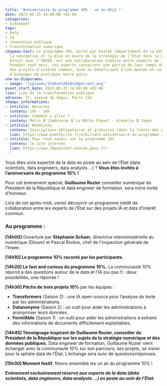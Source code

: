 ```yaml
---
title: 'Anniversaire du programme 10% : un an déjà !'
date: 2023-05-15 14:09:00 +02:00
categories:
- Évènement
tags:
- Data
- IA
- innovation publique
- transformation numérique
chapeau-text: Le programme 10%, porté par Etalab (département de la DINUM qui coordonne
  la conception et la mise en œuvre de la stratégie de l’Etat dans la donnée) en lien
  étroit avec l’INSEE, est une collaboration inédite entre experts de la data de l’État.
  Pendant neuf mois, ces experts consacrent une partie de leur temps de travail à
  des projets d'intérêt commun, tout en bénéficiant d’une montée en compétence et
  d’échanges de pratiques entre pairs.
une-ou-diaporama:
- image: "/uploads/1%20an%2010%20percent.png"
event_start_date: 2023-05-25 14:00:00 +02:00
lieu: Lieu de la transformation publique
adresse: 77, avenue de Ségur, Paris 15e
champs_informations:
- intitule: Horaires
  contenu: 14h - 16h
- intitule: Comment y aller ?
  contenu: Métro ➅ Cambronne ➇ La Motte Piquet - Grenelle ➉ Ségur
- intitule: Modalités
  contenu: Inscriptions obligatoires et gratuites (dans la limite des places disponibles)
  lien: https://www.eventbrite.fr/e/billets-anniversaire-du-programme-10-un-an-635338483507
- intitule: Pour tout savoir sur le programme 10%
  contenu: le site internet
  lien: https://www.10pourcent.etalab.gouv.fr/
---
```


Vous êtes un/e expert/e de la data en poste au sein de l’État (data scientists, data engineers, data analysts ...) ? **Vous êtes invités à l’anniversaire du programme 10% !**

Pour cet événement spécial, **Guillaume Rozier** conseiller numérique du Président de la République et data engineer de formation, sera notre invité d’honneur.

Lors de cet après-midi, venez découvrir un programme inédit de collaboration entre les experts de l’État sur des projets IA et data d’intérêt commun.

### Au programme :

**[14h00]** Ouverture par **Stéphanie Schaer**, directrice interministérielle du numérique (Dinum) et Pascal Rivière, chef de l'inspection générale de l'Insee. 

**[14h10] Le programme 10% raconté par les participants.** 

**[14h20] Le fast and curious du programme 10%.** La communauté 10% répond à des questions autour de la data et l'IA (ou pas !) : deux possibilités, une réponse !

**[14h30] Pitchs de trois projets 10%** par les équipes :
* **Transformers** (Saison 2) : une IA open-source pour l’analyse de texte par les administrations.
* **Datanonyme** (Saison 2) : un outil pour aider les administrations à anonymiser leurs données.
* **FormIAble** (Saison 1) : un outil pour aider les administrations à extraire des informations de documents difficilement exploitables. 

**[14h45] Témoignage inspirant de Guillaume Rozier, conseiller du Président de la République sur les sujets de la stratégie numérique et des données publiques.** Data engineer de formation, Guillaume Rozier vient échanger avec la communauté 10% sur son parcours, ses projets, sa vision pour la sphère data de l’État. L’échange sera suivi de questions/réponses.  

**[15h30] Moment festif**, fêtons ensemble les un an du programme 10% !

***Evénement exclusivement réservé aux experts de la data (data scientists, data engineers, data analysts ...) en poste au sein de l’État.***